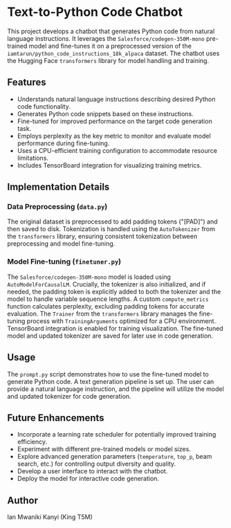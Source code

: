 # Text-to-Python Code Chatbot

This project develops a chatbot that generates Python code from natural language instructions. It leverages the `Salesforce/codegen-350M-mono` pre-trained model and fine-tunes it on a preprocessed version of the `iamtarun/python_code_instructions_18k_alpaca` dataset. The chatbot uses the Hugging Face `transformers` library for model handling and training.

## Features

* Understands natural language instructions describing desired Python code functionality.
* Generates Python code snippets based on these instructions.
* Fine-tuned for improved performance on the target code generation task.
* Employs perplexity as the key metric to monitor and evaluate model performance during fine-tuning.
* Uses a CPU-efficient training configuration to accommodate resource limitations.
* Includes TensorBoard integration for visualizing training metrics.

## Implementation Details

### Data Preprocessing (`data.py`)

The original dataset is preprocessed to add padding tokens ("[PAD]") and then saved to disk.  Tokenization is handled using the `AutoTokenizer` from the `transformers` library, ensuring consistent tokenization between preprocessing and model fine-tuning.

### Model Fine-tuning (`finetuner.py`)

The `Salesforce/codegen-350M-mono` model is loaded using `AutoModelForCausalLM`.  Crucially, the tokenizer is also initialized, and if needed, the padding token is explicitly added to both the tokenizer and the model to handle variable sequence lengths. A custom `compute_metrics` function calculates perplexity, excluding padding tokens for accurate evaluation.  The `Trainer` from the `transformers` library manages the fine-tuning process with `TrainingArguments` optimized for a CPU environment.  TensorBoard integration is enabled for training visualization.  The fine-tuned model and updated tokenizer are saved for later use in code generation.

## Usage

The `prompt.py` script demonstrates how to use the fine-tuned model to generate Python code. A text generation pipeline is set up.  The user can provide a natural language instruction, and the pipeline will utilize the model and updated tokenizer for code generation.  

## Future Enhancements

* Incorporate a learning rate scheduler for potentially improved training efficiency.
* Experiment with different pre-trained models or model sizes.
* Explore advanced generation parameters (`temperature`, `top_p`, beam search, etc.) for controlling output diversity and quality.
* Develop a user interface to interact with the chatbot.
* Deploy the model for interactive code generation.

## Author

Ian Mwaniki Kanyi (King T5M)
